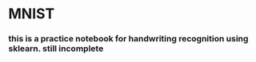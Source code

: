 # MNIST

### this is a practice notebook for handwriting recognition using sklearn. still incomplete
